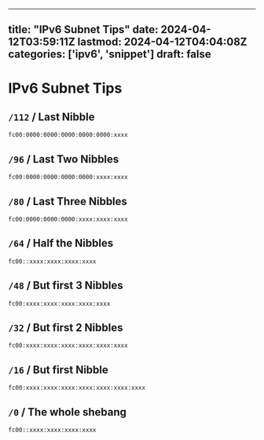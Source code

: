 
---
title: "IPv6 Subnet Tips"
date: 2024-04-12T03:59:11Z
lastmod: 2024-04-12T04:04:08Z
categories: ['ipv6', 'snippet']
draft: false
---


# IPv6 Subnet Tips
## `/112` / Last Nibble
`fc00:0000:0000:0000:0000:0000:xxxx`
## `/96` / Last Two Nibbles
`fc00:0000:0000:0000:0000:xxxx:xxxx`
## `/80` / Last Three Nibbles
`fc00:0000:0000:0000:xxxx:xxxx:xxxx`
## `/64` / Half the Nibbles
`fc00::xxxx:xxxx:xxxx:xxxx`
## `/48` /  But first 3 Nibbles
`fc00:xxxx:xxxx:xxxx:xxxx:xxxx`
## `/32` / But first 2 Nibbles
`fc00:xxxx:xxxx:xxxx:xxxx:xxxx:xxxx`
## `/16` / But first Nibble
`fc00:xxxx:xxxx:xxxx:xxxx:xxxx:xxxx:xxxx`
## `/0` / The whole shebang
`fc00::xxxx:xxxx:xxxx:xxxx`


<!-- #public #ipv6 #snippet -->

<!-- {BearID:520510AF-26A4-4AE8-8B0E-2DFBA9031571} -->
